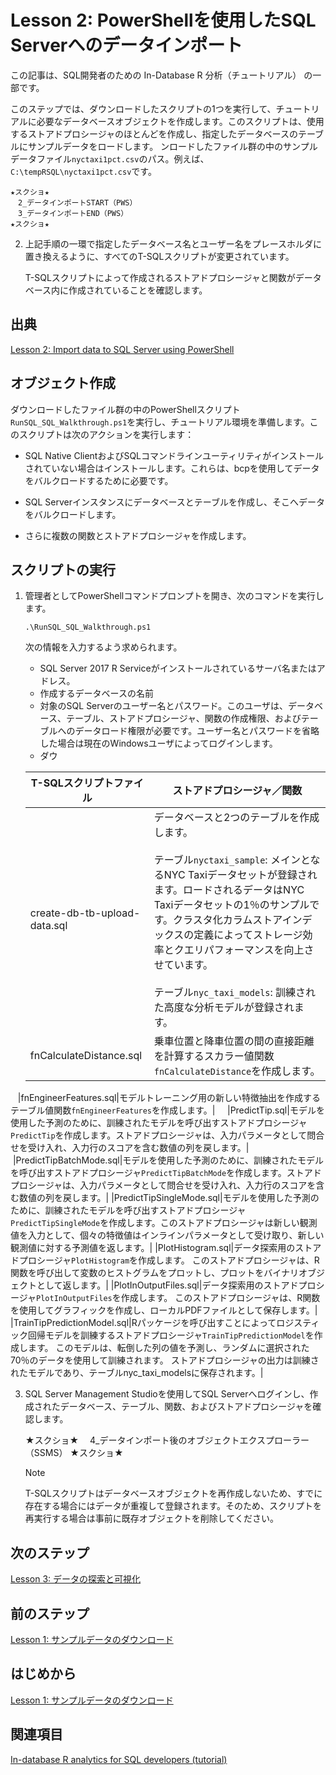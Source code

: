 # Lesson 2: PowerShellを使用したSQL Serverへのデータインポート

この記事は、SQL開発者のための In-Database R 分析（チュートリアル） の一部です。

このステップでは、ダウンロードしたスクリプトの1つを実行して、チュートリアルに必要なデータベースオブジェクトを作成します。このスクリプトは、使用するストアドプロシージャのほとんどを作成し、指定したデータベースのテーブルにサンプルデータをロードします。
ンロードしたファイル群の中のサンプルデータファイル`nyctaxi1pct.csv`のパス。例えば、`C:\tempRSQL\nyctaxi1pct.csv`です。
    
    ★スクショ★
    　2_データインポートSTART（PWS）
    　3_データインポートEND（PWS）
    ★スクショ★

2.  上記手順の一環で指定したデータベース名とユーザー名をプレースホルダに置き換えるように、すべてのT-SQLスクリプトが変更されています。

    T-SQLスクリプトによって作成されるストアドプロシージャと関数がデータベース内に作成されていることを確認します。
    
## 出典
[Lesson 2: Import data to SQL Server using PowerShell](https://docs.microsoft.com/en-us/sql/advanced-analytics/r/sqldev-import-data-to-sql-server-using-powershell)

## オブジェクト作成

ダウンロードしたファイル群の中のPowerShellスクリプト`RunSQL_SQL_Walkthrough.ps1`を実行し、チュートリアル環境を準備します。このスクリプトは次のアクションを実行します：

- SQL Native ClientおよびSQLコマンドラインユーティリティがインストールされていない場合はインストールします。これらは、bcpを使用してデータをバルクロードするために必要です。

- SQL Serverインスタンスにデータベースとテーブルを作成し、そこへデータをバルクロードします。

- さらに複数の関数とストアドプロシージャを作成します。

## スクリプトの実行

1.  管理者としてPowerShellコマンドプロンプトを開き、次のコマンドを実行します。
  
    ```PowerShell:PowerShell
    .\RunSQL_SQL_Walkthrough.ps1
    ```
  
    次の情報を入力するよう求められます。
  
    - SQL Server 2017 R Serviceがインストールされているサーバ名またはアドレス。
    - 作成するデータベースの名前
    - 対象のSQL Serverのユーザー名とパスワード。このユーザは、データベース、テーブル、ストアドプロシージャ、関数の作成権限、およびテーブルへのデータロード権限が必要です。ユーザー名とパスワードを省略した場合は現在のWindowsユーザによってログインします。
    - ダウ

    |**T-SQLスクリプトファイル**|**ストアドプロシージャ／関数**|
    |-|-|
    |create-db-tb-upload-data.sql|データベースと2つのテーブルを作成します。<br /><br />テーブル`nyctaxi_sample`: メインとなるNYC Taxiデータセットが登録されます。ロードされるデータはNYC Taxiデータセットの1％のサンプルです。クラスタ化カラムストアインデックスの定義によってストレージ効率とクエリパフォーマンスを向上させています。<br /><br />テーブル`nyc_taxi_models`: 訓練された高度な分析モデルが登録されます。|
    |fnCalculateDistance.sql|乗車位置と降車位置の間の直接距離を計算するスカラー値関数`fnCalculateDistance`を作成します。|
    |fnEngineerFeatures.sql|モデルトレーニング用の新しい特徴抽出を作成するテーブル値関数`fnEngineerFeatures`を作成します。|
    |PredictTip.sql|モデルを使用した予測のために、訓練されたモデルを呼び出すストアドプロシージャ`PredictTip`を作成します。ストアドプロシージャは、入力パラメータとして問合せを受け入れ、入力行のスコアを含む数値の列を戻します。|
    |PredictTipBatchMode.sql|モデルを使用した予測のために、訓練されたモデルを呼び出すストアドプロシージャ`PredictTipBatchMode`を作成します。ストアドプロシージャは、入力パラメータとして問合せを受け入れ、入力行のスコアを含む数値の列を戻します。|
    |PredictTipSingleMode.sql|モデルを使用した予測のために、訓練されたモデルを呼び出すストアドプロシージャ`PredictTipSingleMode`を作成します。このストアドプロシージャは新しい観測値を入力として、個々の特徴値はインラインパラメータとして受け取り、新しい観測値に対する予測値を返します。|
    |PlotHistogram.sql|データ探索用のストアドプロシージャ`PlotHistogram`を作成します。 このストアドプロシージャは、R関数を呼び出して変数のヒストグラムをプロットし、プロットをバイナリオブジェクトとして返します。|
    |PlotInOutputFiles.sql|データ探索用のストアドプロシージャ`PlotInOutputFiles`を作成します。 このストアドプロシージャは、R関数を使用してグラフィックを作成し、ローカルPDFファイルとして保存します。|
    |TrainTipPredictionModel.sql|Rパッケージを呼び出すことによってロジスティック回帰モデルを訓練するストアドプロシージャ`TrainTipPredictionModel`を作成します。 このモデルは、転倒した列の値を予測し、ランダムに選択された70％のデータを使用して訓練されます。 ストアドプロシージャの出力は訓練されたモデルであり、テーブルnyc_taxi_modelsに保存されます。|

3.  SQL Server Management Studioを使用してSQL Serverへログインし、作成されたデータベース、テーブル、関数、およびストアドプロシージャを確認します。

    ★スクショ★
    　4_データインポート後のオブジェクトエクスプローラー（SSMS）
    ★スクショ★
  
    > [!NOTE]
    > T-SQLスクリプトはデータベースオブジェクトを再作成しないため、すでに存在する場合にはデータが重複して登録されます。そのため、スクリプトを再実行する場合は事前に既存オブジェクトを削除してください。

## 次のステップ

[Lesson 3: データの探索と可視化](../tutorials/sqldev-explore-and-visualize-the-data.md)

## 前のステップ

[Lesson 1: サンプルデータのダウンロード](../tutorials/sqldev-download-the-sample-data.md)

## はじめから

[Lesson 1: サンプルデータのダウンロード](../tutorials/sqldev-download-the-sample-data.md)

## 関連項目

[In-database R analytics for SQL developers (tutorial)](https://docs.microsoft.com/en-us/sql/advanced-analytics/tutorials/sqldev-in-database-r-for-sql-developers)


<!--
---
title: "Lesson 2: Import data to SQL Server using PowerShell | Microsoft Docs"
ms.custom: ""
ms.date: "07/26/2017"
ms.prod: "sql-server-2016"
ms.reviewer: ""
ms.suite: ""
ms.technology: 
  - "r-services"
ms.tgt_pltfrm: ""
ms.topic: "article"
applies_to: 
  - "SQL Server 2016"
dev_langs: 
  - "R"
  - "TSQL"
ms.assetid: 3c5b5145-fa57-455a-b153-0400fc062dc0
caps.latest.revision: 11
author: "jeannt"
ms.author: "jeannt"
manager: "jhubbard"
---
# Lesson 2: Import data to SQL Server using PowerShell

This article is part of a tutorial for SQL developers on how to use R in SQL Server.

In this step, you'll run one of the downloaded scripts, to create the database objects required for the walkthrough. The script also creates most of the stored procedures you'll use, and uploads the sample data to a table in the database you specified.

## Run the scripts to create SQL objects

Among the downloaded files, you should see a PowerShell script that you can run to prepare the environment for the walkthrough. Actions performed by the script include:

- Installing the SQL Native Client and SQL command-line utilities, if not already installed. These utilities are required for bulk-loading the data to the database using **bcp**.

- Creating a database and a table on the [!INCLUDE[ssNoVersion](../../includes/ssnoversion-md.md)] instance, and bulk-inserting data into the table.

- Creating multiple SQL functions and stored procedures.

### Run the script

1.  Open a PowerShell command prompt as administrator and run the following command.
  
    ```ps
    .\RunSQL_SQL_Walkthrough.ps1
    ```
  
    You will be prompted to input the following information:
  
    - The name or address of a [!INCLUDE[ssCurrent](../../includes/sscurrent-md.md)] instance where [!INCLUDE[rsql_productname](../../includes/rsql-productname-md.md)] has been installed
  
    - The user name and password for an account on the instance. The account must have permissions to create databases, create tables and stored procedures, and upload data to tables. If you do not provide the user name and password, your Windows identity is used to sign in to SQL Server.
  
    - The path and file name of the sample data file that you just downloaded. For example:
  
        `C:\tempRSQL\nyctaxi1pct.csv`
  
2.  As part of this step, all the [!INCLUDE[tsql](../../includes/tsql-md.md)] scripts are also modified to replace placeholders with the database name and user name that you provide as script inputs.
  
    Take a minute to review the stored procedures and functions created by the script.
  
    |**SQL script file name**|**Function**|
    |-|-|
    |create-db-tb-upload-data.sql|Creates a database and two tables:<br /><br />nyctaxi_sample: Contains the main NYC Taxi dataset. A clustered columnstore index is added to the table to improve storage and query performance. The 1% sample of the NYC Taxi dataset will be inserted into this table.<br /><br />nyc_taxi_models: Used to persist the trained advanced analytics model.|
    |fnCalculateDistance.sql|Creates a scalar-valued function that calculates the direct distance between pickup and dropoff locations|
    |fnEngineerFeatures.sql|Creates a table-valued function that creates new data features for model training|
    |PersistModel.sql|Creates a stored procedure that can be called to save a model. The stored procedure takes a model that has been serialized in a varbinary data type, and writes it to the specified table.|
    |PredictTipBatchMode.sql|Creates a stored procedure that calls the trained model to create predictions using the model. The stored procedure accepts a query as its input parameter and returns a column of numeric values containing the scores for the input rows.|
    |PredictTipSingleMode.sql|Creates a stored procedure that calls the trained model to create predictions using the model. This stored procedure accepts a new observation as input, with individual feature values passed as in-line parameters, and returns a value that predicts the outcome for the new observation.|
  
    You'll create some additional stored procedures in the latter part of this walkthrough:
  
    |**SQL script file name**|**Function**|
    |------|------|
    |PlotHistogram.sql|Creates a stored procedure for data exploration. This stored procedure calls an R function to plot the histogram of a variable and then returns the plot as a binary object.|
    |PlotInOutputFiles.sql|Creates a stored procedure for data exploration. This stored procedure creates a graphic using an R function and then saves the output as a local PDF file.|
    |TrainTipPredictionModel.sql|Creates a stored procedure that trains a logistic regression model by calling an R package. The model predicts the value of the  tipped column, and is trained using a randomly selected 70% of the data. The output of the stored procedure is the trained model, which is saved in the table nyc_taxi_models.|
  
3.  Log in to the [!INCLUDE[ssNoVersion](../../includes/ssnoversion-md.md)] instance using [!INCLUDE[ssManStudioFull](../../includes/ssmanstudiofull-md.md)] and the login you specified, to verify that you can see the database, tables, functions, and stored procedures that were created.
  
    ![rsql_devtut_BrowseTables](media/rsql-devtut-browsetables.png "rsql_devtut_BrowseTables")
  
    > [!NOTE]
    > If the database objects already exist, they cannot be created again.
    >   
    > If the table already exists, the data will be appended, not overwritten. Therefore, be sure to drop any existing objects before running the script.

## Next lesson

[Lesson 3: Explore and visualize the data](../tutorials/sqldev-explore-and-visualize-the-data.md)

## Previous lesson

[Lesson 1: Download the sample data](../tutorials/sqldev-download-the-sample-data.md)


-->
